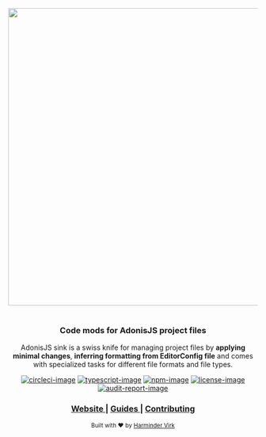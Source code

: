 <div align="center">
  <img src="https://res.cloudinary.com/adonisjs/image/upload/q_100/v1558612869/adonis-readme_zscycu.jpg" width="600px">
</div>

<br />

<div align="center">
  <h3>Code mods for AdonisJS project files</h3>
  <p>AdonisJS sink is a swiss knife for managing project files by <strong>applying minimal changes</strong>, <strong>inferring formatting from EditorConfig file</strong> and comes with specialized tasks for different file formats and file types.</p>
</div>

<div align="center">

[![circleci-image]][circleci-url] [![typescript-image]][typescript-url] [![npm-image]][npm-url] [![license-image]][license-url] [![audit-report-image]][audit-report-url]

</div>

<div align="center">
  <h3>
    <a href="https://adonisjs.com">
      Website
    </a>
    <span> | </span>
    <a href="https://adonisjs.com/packages/sink">
      Guides
    </a>
    <span> | </span>
    <a href="CONTRIBUTING.md">
      Contributing
    </a>
  </h3>
</div>

<div align="center">
  <sub>Built with ❤︎ by <a href="https://github.com/thetutlage">Harminder Virk</a>
</div>

[circleci-image]: https://img.shields.io/circleci/project/github/adonisjs/sink/master.svg?style=for-the-badge&logo=circleci
[circleci-url]: https://circleci.com/gh/adonisjs/sink "circleci"

[typescript-image]: https://img.shields.io/badge/Typescript-294E80.svg?style=for-the-badge&logo=typescript
[typescript-url]:  "typescript"

[npm-image]: https://img.shields.io/npm/v/@adonisjs/sink/alpha.svg?style=for-the-badge&logo=npm
[npm-url]: https://npmjs.org/package/@adonisjs/sink/v/alpha "npm"

[license-image]: https://img.shields.io/npm/l/@adonisjs/sink?color=blueviolet&style=for-the-badge
[license-url]: LICENSE.md "license"

[audit-report-image]: https://img.shields.io/badge/-Audit%20Report-blueviolet?style=for-the-badge
[audit-report-url]: https://htmlpreview.github.io/?https://github.com/adonisjs/sink/blob/develop/npm-audit.html "audit-report"
